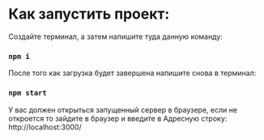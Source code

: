 # Как запустить проект:
Создайте терминал, а затем напишите туда данную команду:
### `npm i`
После того как загрузка будет завершена напишите снова в терминал:
### `npm start`
У вас должен открыться запущенный сервер в браузере, если не откроется то зайдите в браузер и введите в Адресную строку: http://localhost:3000/
